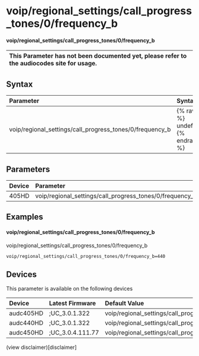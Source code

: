 ﻿---
description: voip/regional_settings/call_progress_tones/0/frequency_b
search: false
---

# voip/regional_settings/call_progress_tones/0/frequency_b

#### voip/regional_settings/call_progress_tones/0/frequency_b


| This Parameter has not been documented yet, please refer to the audiocodes site for usage.  |
| :--- |

## Syntax
| Parameter | Syntax |
| :--- | :--- |
|voip/regional_settings/call_progress_tones/0/frequency_b | {% raw %} undefined {% endraw %} |

## Parameters
|Device|Parameter|value|Description|
|:---|:---|:---|:---|
| 405HD | voip/regional_settings/call_progress_tones/0/frequency_b |  |  |

## Examples
#### voip/regional_settings/call_progress_tones/0/frequency_b

voip/regional_settings/call_progress_tones/0/frequency_b

```
voip/regional_settings/call_progress_tones/0/frequency_b=440
```

## Devices
This parameter is available on the following devices

| Device | Latest Firmware | Default Value |
|:---|:---|:---|
| audc405HD | ;UC_3.0.1.322 | voip/regional_settings/call_progress_tones/0/frequency_b=440 
| audc440HD | ;UC_3.0.1.322 | voip/regional_settings/call_progress_tones/0/frequency_b=440 
| audc450HD | ;UC_3.0.4.111.77 | voip/regional_settings/call_progress_tones/0/frequency_b=440 

(view disclaimer)[disclaimer]
